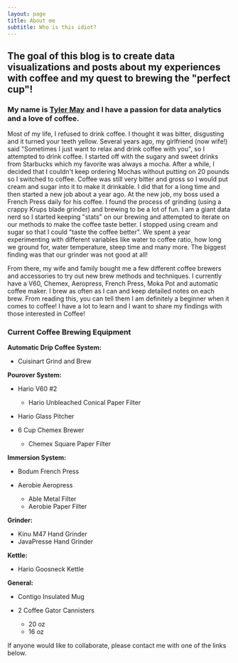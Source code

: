 ```yaml
---
layout: page
title: About me
subtitle: Who is this idiot?
---
```


## The goal of this blog is to create data visualizations and posts about my experiences with coffee and my quest to brewing the "perfect cup"!

### My name is [Tyler May](https://www.linkedin.com/in/tyler-may-0a73a81b/) and I have a passion for data analytics and a love of coffee.

Most of my life, I refused to drink coffee.  I thought it was bitter, disgusting and it turned your teeth yellow.  Several years ago, my girlfriend (now wife!) said "Sometimes I just want to relax and drink coffee with you", so I attempted to drink coffee.  I started off with the sugary and sweet drinks from Starbucks which my favorite was always a mocha.  After a while, I decided that I couldn't keep ordering Mochas without putting on 20 pounds so I switched to coffee.  Coffee was still very bitter and gross so I would put cream and sugar into it to make it drinkable.  I did that for a long time and then started a new job about a year ago.   At the new job, my boss used a French Press daily for his coffee.  I found the process of grinding (using a crappy Krups blade grinder) and brewing to be a lot of fun.  I am a giant data nerd so I started keeping "stats" on our brewing and attempted to iterate on our methods to make the coffee taste better.  I stopped using cream and sugar so that I could "taste the coffee better".  We spent a year experimenting with different variables like water to coffee ratio, how long we ground for, water temperature, steep time and many more.  The biggest finding was that our grinder was not good at all!

From there, my wife and family bought me a few different coffee brewers and accessories to try out new brew methods and techniques.  I currently have a V60, Chemex, Aeropress, French Press, Moka Pot and automatic coffee maker.  I brew as often as I can and keep detailed notes on each brew.  From reading this, you can tell them I am definitely a beginner when it comes to coffee!  I have a lot to learn and I want to share my findings with those interested in Coffee!

### Current Coffee Brewing Equipment

**Automatic Drip Coffee System:**

   * Cuisinart Grind and Brew
    
    
**Pourover System:**
    
   * Hario V60 #2
      * Hario Unbleached Conical Paper Filter
      
   * Hario Glass Pitcher
   
   * 6 Cup Chemex Brewer
      * Chemex Square Paper Filter
    
**Immersion System:**

   * Bodum French Press
   
   * Aerobie Aeropress
      * Able Metal Filter
      * Aerobie Paper Filter
   
**Grinder:**

   * Kinu M47 Hand Grinder
   * JavaPresse Hand Grinder
   
**Kettle:**

   * Hario Goosneck Kettle
   
**General:**

   * Contigo Insulated Mug
   
   * 2 Coffee Gator Cannisters
      * 20 oz
      * 16 oz
      
If anyone would like to collaborate, please contact me with one of the links below.

